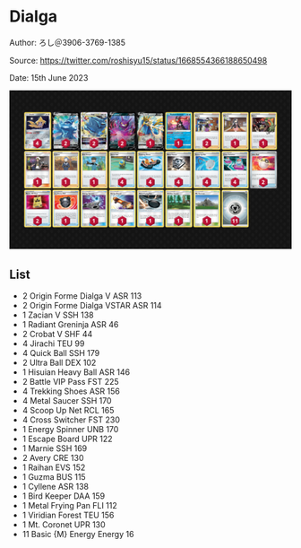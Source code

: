 # Dialga

Author: ろし＠3906-3769-1385

Source: <https://twitter.com/roshisyu15/status/1668554366188650498>

Date: 15th June 2023

![decklist](../../images/PAL/Dialga/1-%20Dialga.png)

## List

* 2 Origin Forme Dialga V ASR 113
* 2 Origin Forme Dialga VSTAR ASR 114
* 1 Zacian V SSH 138
* 1 Radiant Greninja ASR 46
* 2 Crobat V SHF 44
* 4 Jirachi TEU 99
* 4 Quick Ball SSH 179
* 2 Ultra Ball DEX 102
* 1 Hisuian Heavy Ball ASR 146
* 2 Battle VIP Pass FST 225
* 4 Trekking Shoes ASR 156
* 4 Metal Saucer SSH 170
* 4 Scoop Up Net RCL 165
* 4 Cross Switcher FST 230
* 1 Energy Spinner UNB 170
* 1 Escape Board UPR 122
* 1 Marnie SSH 169
* 2 Avery CRE 130
* 1 Raihan EVS 152
* 1 Guzma BUS 115
* 1 Cyllene ASR 138
* 1 Bird Keeper DAA 159
* 1 Metal Frying Pan FLI 112
* 1 Viridian Forest TEU 156
* 1 Mt. Coronet UPR 130
* 11 Basic {M} Energy Energy 16
